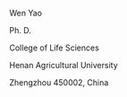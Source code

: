 
Wen Yao

Ph. D.

College of Life Sciences

Henan Agricultural University

Zhengzhou 450002, China


